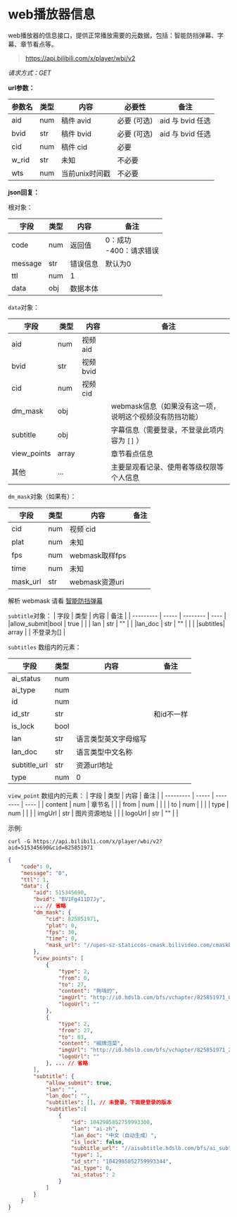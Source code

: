 # web播放器信息

web播放器的信息接口，提供正常播放需要的元数据，包括：智能防挡弹幕、字幕、章节看点等。

> https://api.bilibili.com/x/player/wbi/v2

*请求方式：GET*

**url参数：**

| 参数名 | 类型 | 内容      | 必要性      | 备注              |
| ------ | ---- | --------- | ----------- | ----------------- |
| aid    | num  | 稿件 avid | 必要 (可选) | aid 与 bvid 任选 |
| bvid   | str  | 稿件 bvid | 必要 (可选) | aid 与 bvid 任选 |
| cid    | num  | 稿件 cid | 必要 | |
| w_rid   | str  | 未知 | 不必要 |  |
| wts   | num  | 当前unix时间戳 | 不必要 |  |


**json回复：**

根对象：

| 字段    | 类型 | 内容     | 备注                        |
| ------- | ---- | -------- | --------------------------- |
| code    | num  | 返回值   | 0：成功<br />-400：请求错误 |
| message | str  | 错误信息 | 默认为0                     |
| ttl     | num  | 1        |                             |
| data    | obj  | 数据本体 |                             |

`data`对象：

| 字段      | 类型  | 内容     | 备注 |
| --------- | ----- | -------- | ---- |
|aid        | num  |  视频 aid   |      |
|bvid       | str  |  视频 bvid   |      |
|cid        | num  |  视频 cid   |      |
|dm_mask    | obj  |       |  webmask信息（如果没有这一项，说明这个视频没有防挡功能） |
|subtitle   | obj  |       | 字幕信息（需要登录，不登录此项内容为 `[]` ）|
|view_points| array  |       | 章节看点信息 |
| 其他      | ...    |        | 主要是观看记录、使用者等级权限等个人信息   |


`dm_mask`对象（如果有）：

| 字段      | 类型  | 内容     | 备注 |
| --------- | ----- | -------- | ---- |
|cid        | num  |  视频 cid   |      |
|plat       | num  | 未知   |      |
|fps       | num  | webmask取样fps   |      |
|time       | num  | 未知   |      |
|mask_url   | str  |  webmask资源uri |  |

解析 webmask 请看 [智能防挡弹幕](danmaku/webmask.md)

`subtitle`对象：
| 字段      | 类型  | 内容     | 备注 |
| --------- | ----- | -------- | ---- |
|allow_submit|bool | true   |      |
|  lan      |  str | ""          |      |
|lan_doc | str | ""    | | |
|subtitles| array |  | 不登录为[] |

`subtitles` 数组内的元素：

| 字段      | 类型  | 内容     | 备注 |
| --------- | ----- | -------- | ---- |
| ai_status | num  |    |      |
| ai_type   | num  |    |   |
| id  | num | | |
|id_str | str| | 和id不一样 |
| is_lock | bool | |
| lan | str | 语言类型英文字母缩写 ||
| lan_doc | str| 语言类型中文名称 | |
|subtitle_url|str| 资源url地址 | |
|type| num | 0 | |


`view_point` 数组内的元素：
| 字段      | 类型  | 内容     | 备注 |
| --------- | ----- | -------- | ---- |
| content | num  |  章节名  |      |
| from | num  |    |      |
| to | num  |    |      |
| type | num  |    |      |
| imgUrl | str  |  图片资源地址  |      |
| logoUrl | str  |  ""  |      |

示例:

```shell
curl -G https://api.bilibili.com/x/player/wbi/v2?aid=515345690&cid=825851971
```

```json
{
    "code": 0,
    "message": "0",
    "ttl": 1,
    "data": {
        "aid": 515345690,
        "bvid": "BV1Fg411D7Jy",
        ... // 省略
        "dm_mask": {
            "cid": 825851971,
            "plat": 0,
            "fps": 30,
            "time": 0,
            "mask_url": "//upos-sz-staticcos-cmask.bilivideo.com/cmaskboss/825851971_30_0.webmask?trid=219266863a1442baa05086b4285ba923B&orderid=0,1&logo=00000000"
        },
        "view_points": [
            {
                "type": 2,
                "from": 0,
                "to": 27,
                "content": "狗啃的",
                "imgUrl": "http://i0.hdslb.com/bfs/vchapter/825851971_0.jpg",
                "logoUrl": ""
            },
            {
                "type": 2,
                "from": 27,
                "to": 63,
                "content": "椒牌泡菜",
                "imgUrl": "http://i0.hdslb.com/bfs/vchapter/825851971_27.jpg",
                "logoUrl": ""
            }, ... // 省略
        ],
        "subtitle": {
            "allow_submit": true,
            "lan": "",
            "lan_doc": "",
            "subtitles": [], // 未登录，下面是登录的版本
            "subtitles":[
                {
                    "id": 1042985852759993300,
                    "lan": "ai-zh",
                    "lan_doc": "中文（自动生成）",
                    "is_lock": false,
                    "subtitle_url": "//aisubtitle.hdslb.com/bfs/ai_subtitle/prod/5153456908258519712094280c7c2884b77929bab82f64530f?auth_key=1714795727-a8eb254b60bc4a73bc8662da51005340-0-1c305894e48e959979b163636461fb8f",
                    "type": 1,
                    "id_str": "1042985852759993344",
                    "ai_type": 0,
                    "ai_status": 2
                }
            ]
        }
    }
}
```



